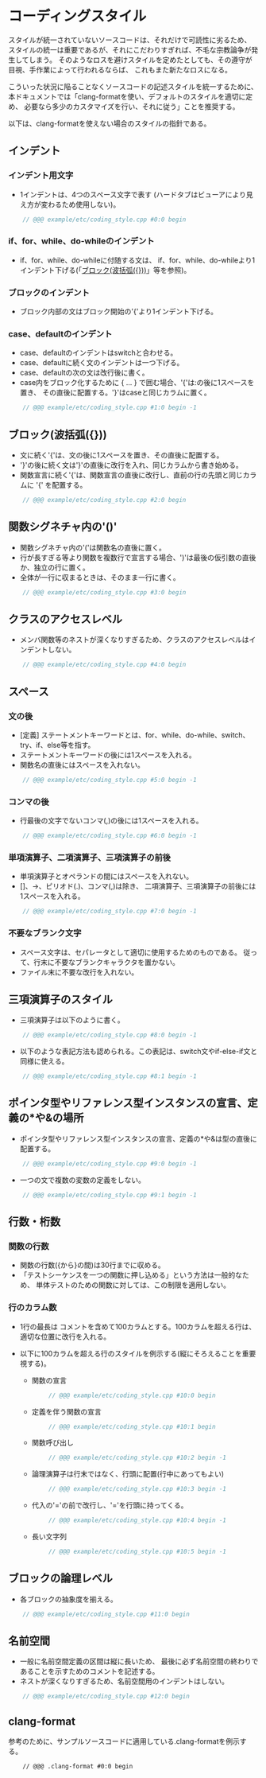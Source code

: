 # コーディングスタイル
スタイルが統一されていないソースコードは、それだけで可読性に劣るため、
スタイルの統一は重要であるが、それにこだわりすぎれば、不毛な宗教論争が発生してしまう。
そのようなロスを避けスタイルを定めたとしても、その遵守が目視、手作業によって行われるならば、
これもまた新たなロスになる。

こういった状況に陥ることなくソースコードの記述スタイルを統一するために、
本ドキュメントでは「clang-formatを使い、デフォルトのスタイルを適切に定め、
必要なら多少のカスタマイズを行い、それに従う」ことを推奨する。

以下は、clang-formatを使えない場合のスタイルの指針である。

## インデント
### インデント用文字
* 1インデントは、4つのスペース文字で表す
  (ハードタブはビューアにより見え方が変わるため使用しない)。

```cpp
    // @@@ example/etc/coding_style.cpp #0:0 begin
```

### if、for、while、do-whileのインデント
* if、for、while、do-whileに付随する文は、
  if、for、while、do-whileより1インデント下げる(「[ブロック(波括弧({}))](---)」等を参照)。

### ブロックのインデント
* ブロック内部の文はブロック開始の'{'より1インデント下げる。

### case、defaultのインデント
* case、defaultのインデントはswitchと合わせる。
* case、defaultに続く文のインデントは一つ下げる。 
* case、defaultの次の文は改行後に書く。
* case内をブロック化するために { ... } で囲む場合、'{'は:の後に1スペースを置き、
  その直後に配置する。'}'はcaseと同じカラムに置く。

```cpp
    // @@@ example/etc/coding_style.cpp #1:0 begin -1
```

## ブロック(波括弧({}))
* 文に続く'{'は、文の後に1スペースを置き、その直後に配置する。
* '}'の後に続く文は'}'の直後に改行を入れ、同じカラムから書き始める。
* 関数宣言に続く'{'は、関数宣言の直後に改行し、直前の行の先頭と同じカラムに '{' を配置する。

```cpp
    // @@@ example/etc/coding_style.cpp #2:0 begin
```

## 関数シグネチャ内の'()'
* 関数シグネチャ内の'('は関数名の直後に置く。
* 行が長すぎる等より関数を複数行で宣言する場合、')'は最後の仮引数の直後か、独立の行に置く。
* 全体が一行に収まるときは、そのまま一行に書く。

```cpp
    // @@@ example/etc/coding_style.cpp #3:0 begin
```

## クラスのアクセスレベル
* メンバ関数等のネストが深くなりすぎるため、クラスのアクセスレベルはインデントしない。

```cpp
    // @@@ example/etc/coding_style.cpp #4:0 begin
```

## スペース
### 文の後
* [定義] ステートメントキーワードとは、for、while、do-while、switch、try、if、else等を指す。
* ステートメントキーワードの後には1スペースを入れる。
* 関数名の直後にはスペースを入れない。

```cpp
    // @@@ example/etc/coding_style.cpp #5:0 begin -1
```

### コンマの後  
* 行最後の文字でないコンマ(,)の後には1スペースを入れる。

```cpp
    // @@@ example/etc/coding_style.cpp #6:0 begin -1
```

### 単項演算子、二項演算子、三項演算子の前後
* 単項演算子とオペランドの間にはスペースを入れない。
* []、->、ピリオド(.)、コンマ(,)は除き、 二項演算子、三項演算子の前後には1スペースを入れる。

```cpp
    // @@@ example/etc/coding_style.cpp #7:0 begin -1
```

### 不要なブランク文字
* スペース文字は、セパレータとして適切に使用するためのものである。
  従って、行末に不要なブランクキャラクタを置かない。
* ファイル末に不要な改行を入れない。

## 三項演算子のスタイル
* 三項演算子は以下のように書く。

```cpp
    // @@@ example/etc/coding_style.cpp #8:0 begin -1
```

* 以下のような表記方法も認められる。この表記は、switch文やif-else-if文と同様に使える。

```cpp
    // @@@ example/etc/coding_style.cpp #8:1 begin -1
```

## ポインタ型やリファレンス型インスタンスの宣言、定義の\*や&の場所
* ポインタ型やリファレンス型インスタンスの宣言、定義の\*や&は型の直後に配置する。

```cpp
    // @@@ example/etc/coding_style.cpp #9:0 begin -1
```

* 一つの文で複数の変数の定義をしない。

```cpp
    // @@@ example/etc/coding_style.cpp #9:1 begin -1
```

## 行数・桁数
### 関数の行数

* 関数の行数({から}の間)は30行までに収める。
* 「テストシーケンスを一つの関数に押し込める」という方法は一般的なため、
  単体テストのための関数に対しては、この制限を適用しない。

### 行のカラム数
* 1行の最長は コメントを含めて100カラムとする。100カラムを超える行は、適切な位置に改行を入れる。
* 以下に100カラムを超える行のスタイルを例示する(縦にそろえることを重要視する)。

    * 関数の宣言

    ```.cpp
            // @@@ example/etc/coding_style.cpp #10:0 begin
    ```

    * 定義を伴う関数の宣言

    ```.cpp
            // @@@ example/etc/coding_style.cpp #10:1 begin
    ```

    * 関数呼び出し

    ```.cpp
            // @@@ example/etc/coding_style.cpp #10:2 begin -1
    ```

    * 論理演算子は行末ではなく、行頭に配置(行中にあってもよい)

    ```.cpp
            // @@@ example/etc/coding_style.cpp #10:3 begin -1
    ```

    * 代入の'='の前で改行し、'='を行頭に持ってくる。 

    ```.cpp
            // @@@ example/etc/coding_style.cpp #10:4 begin -1
    ```

    * 長い文字列

    ```.cpp
            // @@@ example/etc/coding_style.cpp #10:5 begin -1
    ```

## ブロックの論理レベル
* 各ブロックの抽象度を揃える。

```cpp
    // @@@ example/etc/coding_style.cpp #11:0 begin
```

## 名前空間
* 一般に名前空間定義の区間は縦に長いため、
  最後に必ず名前空間の終わりであることを示すためのコメントを記述する。
* ネストが深くなりすぎるため、名前空間用のインデントはしない。

```cpp
    // @@@ example/etc/coding_style.cpp #12:0 begin
```

## clang-format
参考のために、サンプルソースコードに適用している.clang-formatを例示する。

```
    // @@@ .clang-format #0:0 begin
```


